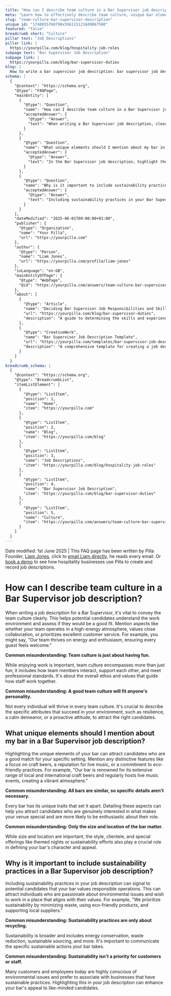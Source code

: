 ```yaml
---
title: "How can I describe team culture in a Bar Supervisor job description?"
meta: "Learn how to effectively describe team culture, unique bar elements, and sustainability practices in a Bar Supervisor job description."
slug: "team-culture-bar-supervisor-description"
unique id: "1748855760790x596115121689067500"
featured: "false"
breadcrumb short: "Culture"
pillar text: "Job Descriptions"
pillar link: |
  https://yourpilla.com/blog/hospitality-job-roles
subpage text: "Bar Supervisor Job Description"
subpage link: |
  https://yourpilla.com/blog/bar-supervisor-duties
blog: |
  How to write a bar supervisor job description: bar supervisor job description template included.
schema: |
  {
    "@context": "https://schema.org",
    "@type": "FAQPage",
    "mainEntity": [
      {
        "@type": "Question",
        "name": "How can I describe team culture in a Bar Supervisor job description?",
        "acceptedAnswer": {
          "@type": "Answer",
          "text": "When writing a Bar Supervisor job description, clearly convey the team culture to help potential candidates understand the work environment. Include aspects such as whether the team is high-energy, values collaboration, or prioritizes excellent customer service. Describe specific attributes that are successful in your environment, such as resilience or a proactive attitude, to attract suitable candidates."
        }
      },
      {
        "@type": "Question",
        "name": "What unique elements should I mention about my bar in a Bar Supervisor job description?",
        "acceptedAnswer": {
          "@type": "Answer",
          "text": "In the Bar Supervisor job description, highlight the unique elements of your bar to attract candidates suited to your specific setting. Mention distinctive features such as a focus on craft beers, live music, or a commitment to eco-friendly practices. Detail these aspects comprehensively to draw candidates who are genuinely interested and enthusiastic about contributing to your venue's character."
        }
      },
      {
        "@type": "Question",
        "name": "Why is it important to include sustainability practices in a Bar Supervisor job description?",
        "acceptedAnswer": {
          "@type": "Answer",
          "text": "Including sustainability practices in your Bar Supervisor job description signals that your bar values responsible operations. Detail specific sustainable actions like minimizing waste, using eco-friendly products, and supporting local suppliers to attract candidates passionate about environmental issues who wish to work in a place that aligns with their values."
        }
      }
    ],
    "dateModified": "2025-06-01T09:00:00+01:00",
    "publisher": {
      "@type": "Organization",
      "name": "Your Pilla",
      "url": "https://yourpilla.com"
    },
    "author": {
      "@type": "Person",
      "name": "Liam Jones",
      "url": "https://yourpilla.com/profile/liam-jones"
    },
    "inLanguage": "en-GB",
    "mainEntityOfPage": {
      "@type": "WebPage",
      "@id": "https://yourpilla.com/answers/team-culture-bar-supervisor-description"
    },
    "about": [
      {
        "@type": "Article",
        "name": "Deciding Bar Supervisor Job Responsibilities and Skills",
        "url": "https://yourpilla.com/blog/bar-supervisor-duties",
        "description": "A guide to determining the skills and experience required for a Bar Supervisor, helping employers define essential duties."
      },
      {
        "@type": "CreativeWork",
        "name": "Bar Supervisor Job Description Template",
        "url": "https://yourpilla.com/templates/bar-supervisor-job-description",
        "description": "A comprehensive template for creating a job description for a Bar Supervisor, including key responsibilities and qualifications."
      }
    ]
  }
breadcrumb_schema: |
  {
    "@context": "https://schema.org",
    "@type": "BreadcrumbList",
    "itemListElement": [
      {
        "@type": "ListItem",
        "position": 1,
        "name": "Home",
        "item": "https://yourpilla.com"
      },
      {
        "@type": "ListItem",
        "position": 2,
        "name": "Blog",
        "item": "https://yourpilla.com/blog"
      },
      {
        "@type": "ListItem",
        "position": 3,
        "name": "Job Descriptions",
        "item": "https://yourpilla.com/blog/hospitality-job-roles"
      },
      {
        "@type": "ListItem",
        "position": 4,
        "name": "Bar Supervisor Job Description",
        "item": "https://yourpilla.com/blog/bar-supervisor-duties"
      },
      {
        "@type": "ListItem",
        "position": 5,
        "name": "Culture",
        "item": "https://yourpilla.com/answers/team-culture-bar-supervisor-description"
      }
    ]
  }
---
```


Date modified: 1st June 2025 | This FAQ page has been written by Pilla Founder, [Liam Jones](https://yourpilla.com/profile/liam-jones), click to [email Liam directly](https://mailto:liam@yourpilla.com/), he reads every email. Or [book a demo](https://calendly.com/pilla/demo) to see how hospitality businesses use Pilla to create and record job descriptions.

# How can I describe team culture in a Bar Supervisor job description?

When writing a job description for a Bar Supervisor, it's vital to convey the team culture clearly. This helps potential candidates understand the work environment and assess if they would be a good fit. Mention aspects like whether your team operates in a high-energy atmosphere, values close collaboration, or prioritizes excellent customer service. For example, you might say, "Our team thrives on energy and enthusiasm, ensuring every guest feels welcome."

**Common misunderstanding: Team culture is just about having fun.**

While enjoying work is important, team culture encompasses more than just fun; it includes how team members interact, support each other, and meet professional standards. It's about the overall ethos and values that guide how staff work together.

**Common misunderstanding: A good team culture will fit anyone's personality.**

Not every individual will thrive in every team culture. It's crucial to describe the specific attributes that succeed in your environment, such as resilience, a calm demeanor, or a proactive attitude, to attract the right candidates.

## What unique elements should I mention about my bar in a Bar Supervisor job description?

Highlighting the unique elements of your bar can attract candidates who are a good match for your specific setting. Mention any distinctive features like a focus on craft beers, a reputation for live music, or a commitment to eco-friendly practices. For example, "Our bar is renowned for its extensive range of local and international craft beers and regularly hosts live music events, creating a vibrant atmosphere."

**Common misunderstanding: All bars are similar, so specific details aren't necessary.**

Every bar has its unique traits that set it apart. Detailing these aspects can help you attract candidates who are genuinely interested in what makes your venue special and are more likely to be enthusiastic about their role.

**Common misunderstanding: Only the size and location of the bar matter.**

While size and location are important, the style, clientele, and special offerings like themed nights or sustainability efforts also play a crucial role in defining your bar's character and appeal.

## Why is it important to include sustainability practices in a Bar Supervisor job description?

Including sustainability practices in your job description can signal to potential candidates that your bar values responsible operations. This can attract individuals who are passionate about environmental issues and wish to work in a place that aligns with their values. For example, "We prioritize sustainability by minimizing waste, using eco-friendly products, and supporting local suppliers."

**Common misunderstanding: Sustainability practices are only about recycling.**

Sustainability is broader and includes energy conservation, waste reduction, sustainable sourcing, and more. It's important to communicate the specific sustainable actions your bar takes.

**Common misunderstanding: Sustainability isn't a priority for customers or staff.**

Many customers and employees today are highly conscious of environmental issues and prefer to associate with businesses that have sustainable practices. Highlighting this in your job description can enhance your bar's appeal to like-minded candidates.